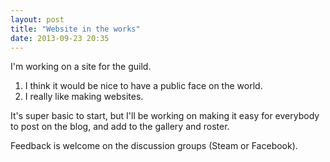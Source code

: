 ```yaml
---
layout: post
title: "Website in the works"
date: 2013-09-23 20:35
---
```


I'm working on a site for the guild.

1. I think it would be nice to have a public face on the world.
2. I really like making websites.

It's super basic to start, but I'll be working on making it easy for everybody to post on the blog, and add to the gallery and roster.

Feedback is welcome on the discussion groups (Steam or Facebook).
